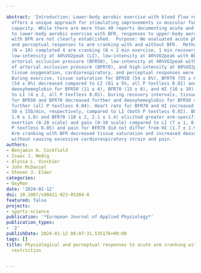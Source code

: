 ---
abstract: 'Introduction: Lower-body aerobic exercise with blood flow restriction (BFR)
  offers a unique approach for stimulating improvements in muscular function and aerobic
  capacity. While there are more than 40 reports documenting acute and chronic responses
  to lower-body aerobic exercise with BFR, responses to upper-body aerobic exercise
  with BFR are not clearly established.  Purpose: We evaluated acute physiological
  and perceptual responses to arm cranking with and without BFR.  Methods: Participants
  (N = 10) completed 4 arm cranking (6 × 2 min exercise, 1 min recovery) conditions:
  low-intensity at 40%VO2peak (LI), low-intensity at 40%VO2peak with BFR at 50% of
  arterial occlusion pressure (BFR50), low-intensity at 40%VO2peak with BFR at 70%
  of arterial occlusion pressure (BFR70), and high-intensity at 80%VO2peak (HI) while
  tissue oxygenation, cardiorespiratory, and perceptual responses were assessed.  Results:
  During exercise, tissue saturation for BFR50 (54 ± 6%), BFR70 (55 ± 6%), and HI
  (54 ± 8%) decreased compared to LI (61 ± 5%, all P textless 0.01) and changes in
  deoxyhemoglobin for BFR50 (11 ± 4), BFR70 (15 ± 6), and HI (16 ± 10) increased compared
  to LI (4 ± 2, all P textless 0.01). During recovery intervals, tissue saturation
  for BFR50 and BFR70 decreased further and deoxyhemoglobin for BFR50 and BFR70 increased
  further (all P textless 0.04). Heart rate for BFR70 and HI increased by 9 ± 9 and
  50 ± 15b/min, respectively, compared to LI (both P textless 0.02). BFR50 (8 ± 2,
  1.0 ± 1.0) and BFR70 (10 ± 2, 2.1 ± 1.4) elicited greater arm-specific perceived
  exertion (6-20 scale) and pain (0-10 scale) compared to LI (7 ± 1, 0.2 ± 0.5, all
  P textless 0.05) and pain for BFR70 did not differ from HI (1.7 ± 1.9).  Conclusion:
  Arm cranking with BFR decreased tissue saturation and increased deoxyhemoglobin
  without causing excessive cardiorespiratory strain and pain.'
authors:
- Benjamin A. Cockfield
- Isaac J. Wedig
- Alyssa L. Vinckier
- John McDaniel
- Steven J. Elmer
categories:
- OxyMon
date: '2024-01-12'
doi: 10.1007/s00421-023-05384-0
featured: false
projects:
- sports-science
publication: '*European Journal of Applied Physiology*'
publication_types:
- '2'
publishDate: 2024-01-12 08:07:31.535176+00:00
tags: []
title: Physiological and perceptual responses to acute arm cranking with blood flow
  restriction

---
